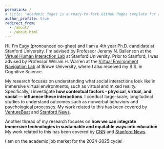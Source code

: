 ```yaml
---
permalink: /
# title: "Academic Pages is a ready-to-fork GitHub Pages template for academic personal websites"
author_profile: true
redirect_from: 
  - /about/
  - /about.html
---
```


Hi, I'm Eugy (pronounced oo-ghee) and I am a 4th year Ph.D. candidate at Stanford University. I'm advised by Professor Jeremy N. Bailenson at the [Virtual Human Interaction Lab](https://vhil.stanford.edu/) at Stanford University. Prior to Stanford, I was advised by Professor William H. Warren at the [Virtual Environment Navigation Lab](https://sites.brown.edu/venlab/about/) at Brown University, where I also received my B.S. in Cognitive Science. 

My research focuses on understanding what social interactions look like in immersive virtual environments, such as virtual and mixed reality. Specifically, I investigate __how contextual factors - physical, virtual, and social — influence these interactions__. I conduct large-scale, longitudinal studies to understand outcomes such as nonverbal behaviors and psychological processes. My work related to this has been covered by [VentureBeat](https://venturebeat.com/games/vr-study-shows-virtual-avatars-and-environments-can-affect-your-mood/) and [Stanford News](https://news.stanford.edu/2022/12/14/vr-real-impact-study-finds/#).

Another thread of my research focuses on __how we can integrate immersive technologies in sustainable and equitable ways into education__. My work related to this has been covered by [CNN](https://www.cnn.com/2022/01/27/tech/vr-classes/index.html) and [Stanford News](https://news.stanford.edu/stories/2021/11/new-class-among-first-taught-entirely-virtual-reality). 


I am on the academic job market for the 2024-2025 cycle!